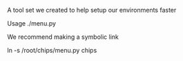 A tool set we created to help setup our environments faster

Usage ./menu.py

We recommend making a symbolic link

ln -s /root/chips/menu.py chips
